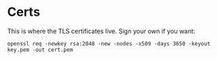 # Certs

This is where the TLS certificates live.
Sign your own if you want:

```
openssl req -newkey rsa:2048 -new -nodes -x509 -days 3650 -keyout key.pem -out cert.pem
```
